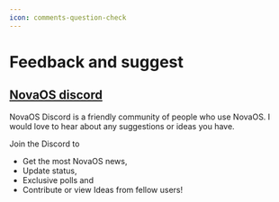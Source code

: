 ```yaml
---
icon: comments-question-check
---
```


# Feedback and suggest

## [NovaOS discord](https://discord.gg/atkqbwEQU8)

NovaOS Discord is a friendly community of people who use NovaOS. I would love to hear about any suggestions or ideas you have.&#x20;

Join the Discord to&#x20;

* Get the most NovaOS news,&#x20;
* Update status,&#x20;
* Exclusive polls and&#x20;
* Contribute or view Ideas from fellow users!
